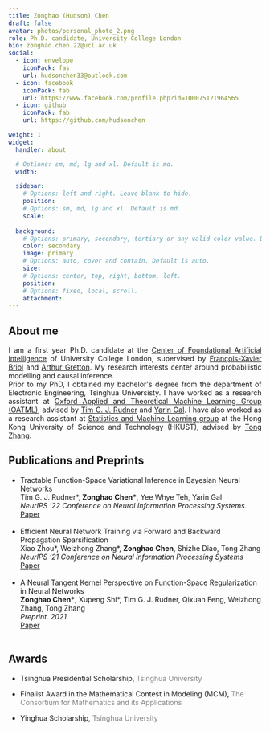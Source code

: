 ```yaml
---
title: Zonghao (Hudson) Chen
draft: false
avatar: photos/personal_photo_2.png
role: Ph.D. candidate, University College London
bio: zonghao.chen.22@ucl.ac.uk
social:
  - icon: envelope
    iconPack: fas
    url: hudsonchen33@outlook.com
  - icon: facebook
    iconPack: fab
    url: https://www.facebook.com/profile.php?id=100075121964565
  - icon: github
    iconPack: fab
    url: https://github.com/hudsonchen

weight: 1
widget:
  handler: about

  # Options: sm, md, lg and xl. Default is md.
  width:

  sidebar:
    # Options: left and right. Leave blank to hide.
    position:
    # Options: sm, md, lg and xl. Default is md.
    scale:
  
  background:
    # Options: primary, secondary, tertiary or any valid color value. Default is primary.
    color: secondary
    image: primary
    # Options: auto, cover and contain. Default is auto.
    size:
    # Options: center, top, right, bottom, left.
    position:
    # Options: fixed, local, scroll.
    attachment: 
---
```


## About me
<div style="text-align: justify">
I am a first year Ph.D. candidate at the <a href="https://www.ucl.ac.uk/foundational-ai-cdt/foundational-artificial-intelligence-mphilphd">Center of Foundational Artificial Intelligence</a> of University College London, supervised by 
<a href="https://fxbriol.github.io/">François-Xavier Briol</a>  and <a href="https://www.gatsby.ucl.ac.uk/~gretton/">Arthur Gretton</a>. 
My research interests center around probabilistic modelling and causal inference. </div>

<div style="text-align: justify">
Prior to my PhD, I obtained my bachelor's degree from the department of Electronic Engineering, Tsinghua Universisty. 
I have worked as a research assistant at <a href="https://oatml.cs.ox.ac.uk/">Oxford Applied and Theoretical Machine Learning Group (OATML)</a>, advised by <a href="https://timrudner.com/">Tim G. J. Rudner</a> and <a href="http://www.cs.ox.ac.uk/people/yarin.gal/website/">Yarin Gal</a>. 
I have also worked as a research assistant at <a href="https://statml.hkust.edu.hk/">Statistics and Machine Learning group</a> at the Hong Kong University of Science and Technology (HKUST), 
advised by <a href="http://tongzhang-ml.org/">Tong Zhang</a>. 
</div>

[comment]: <> (My CV can be downloaded from this <a href="papers/Zonghao_Chen.pdf">link</a>.)
## Publications and Preprints  

<ul>
<li>Tractable Function-Space Variational Inference in Bayesian Neural Networks <br>
Tim G. J. Rudner*, <strong>Zonghao Chen*</strong>, Yee Whye Teh, Yarin Gal <br>
<i> NeurIPS '22 Conference on Neural Information Processing Systems. </i> <br>
<a href="https://timrudner.com/papers/Tractable_Function-Space_Variational_Inference_in_Bayesian_Neural_Networks/Rudner2022_Tractable_Function-Space_Variational_Inference_in_Bayesian_Neural_Networks.pdf">Paper</a> </li>
<br>
<li>Efficient Neural Network Training via Forward and Backward Propagation Sparsification  <br>
Xiao Zhou*, Weizhong Zhang*, <strong>Zonghao Chen</strong>, Shizhe Diao, Tong Zhang <br>
<i> NeurIPS ’21 Conference on Neural Information Processing Systems </i> <br>
<a href="papers/Efficient_Neural_Network_Training_via_Forward_and_Backward_Propagation_Sparsification.pdf">Paper</a> </li>
<br>
<li>A Neural Tangent Kernel Perspective on Function-Space Regularization in Neural Networks <br>
<strong>Zonghao Chen*</strong>, Xupeng Shi*, Tim G. J. Rudner, Qixuan Feng, Weizhong Zhang, Tong Zhang <br>
<i> Preprint. 2021 </i> <br>
<a href="papers/Chen2022_A_Neural_Tangent_Kernel_Perspective_on_Function-Space_Regularization_in_Neural_Networks.pdf">Paper</a> </li>
<br>
</ul>

## Awards
<ul>
<li> <p> Tsinghua Presidential Scholarship,  <span style="color: Gray">Tsinghua University</span> </p> </li>
<li> <p> Finalist Award in the Mathematical Contest in Modeling (MCM), <span style="color: Gray">The Consortium for Mathematics and its Applications</span> </p> </li>
<li> <p> Yinghua Scholarship, <span style="color: Gray">Tsinghua University</span> </p> </li>

</ul>